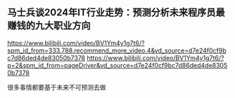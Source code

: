 ## 马士兵谈2024年IT行业走势：预测分析未来程序员最赚钱的九大职业方向
https://www.bilibili.com/video/BV1Ym4y1g7t6/?spm_id_from=333.788.recommend_more_video.4&vd_source=d7e24f0cf9bc7d86ded4de83050b7378
https://www.bilibili.com/video/BV1Ym4y1g7t6/?p=2&spm_id_from=pageDriver&vd_source=d7e24f0cf9bc7d86ded4de83050b7378

很多事情都要基于未来不可预测去做


